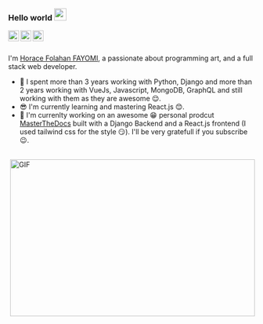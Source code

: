 ### Hello world <img src="https://media.giphy.com/media/hvRJCLFzcasrR4ia7z/giphy.gif" width="25px">
<a href="https://discord.gg/fTz5npvkpy">
  <img align="left" alt="Horace FAYOMI Discord" width="22px" src="https://raw.githubusercontent.com/peterthehan/peterthehan/master/assets/discord.svg" />
</a>
<a href="https://twitter.com/fayomihorace">
  <img align="left" alt="Horace FAYOMI | Twitter" width="22px" src="https://raw.githubusercontent.com/peterthehan/peterthehan/master/assets/twitter.svg" />
</a>
<a href="https://www.linkedin.com/in/horace-fayomi-b58a98177/">
  <img align="left" alt="Horace FAYOMI LinkedIN" width="22px" src="https://raw.githubusercontent.com/peterthehan/peterthehan/master/assets/linkedin.svg" />
</a>

<br />
<br />

I'm [Horace Folahan FAYOMI](), a passionate about programming art, and a full stack web developer.
  
- 💼 I spent more than 3 years working with Python, Django and more than 2 years working with VueJs, Javascript, MongoDB, GraphQL and still working with them as they are awesome :relieved:. 
- :sunglasses: I'm currently learning and mastering React.js :blush:.
- :book: I'm currenlty working on an awesome :grin: personal prodcut [MasterTheDocs](https://MasterTheDocs.com) built with a Django Backend and a React.js frontend (I used tailwind css for the style :smirk:). I'll be very gratefull if you subscribe :wink:.  
<br />

  <img align="right" alt="GIF" src="https://github.com/abhisheknaiidu/abhisheknaiidu/blob/master/code.gif?raw=true" width="500" height="320" />
